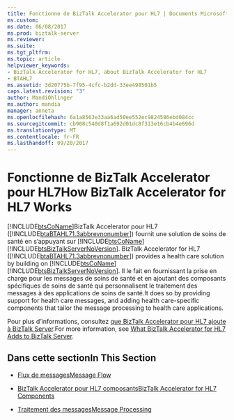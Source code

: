```yaml
---
title: Fonctionne de BizTalk Accelerator pour HL7 | Documents Microsoft
ms.custom: 
ms.date: 06/08/2017
ms.prod: biztalk-server
ms.reviewer: 
ms.suite: 
ms.tgt_pltfrm: 
ms.topic: article
helpviewer_keywords:
- BizTalk Accelerator for HL7, about BizTalk Accelerator for HL7
- BTAHL7
ms.assetid: 3d20775b-7f95-4cfc-b2dd-33ee498501b5
caps.latest.revision: "3"
author: MandiOhlinger
ms.author: mandia
manager: anneta
ms.openlocfilehash: 6a1a8563e33aa6ad50ee552ec9824586ebd084cc
ms.sourcegitcommit: cb908c540d8f1a692d01dc8f313e16cb4b4e696d
ms.translationtype: MT
ms.contentlocale: fr-FR
ms.lasthandoff: 09/20/2017
---
```

# <a name="how-biztalk-accelerator-for-hl7-works"></a><span data-ttu-id="3d734-102">Fonctionne de BizTalk Accelerator pour HL7</span><span class="sxs-lookup"><span data-stu-id="3d734-102">How BizTalk Accelerator for HL7 Works</span></span>
[!INCLUDE[btsCoName](../../includes/btsconame-md.md)]<span data-ttu-id="3d734-103">BizTalk Accelerator pour HL7 ([!INCLUDE[btaBTAHL71.3abbrevnonumber](../../includes/btabtahl71-3abbrevnonumber-md.md)]) fournit une solution de soins de santé en s’appuyant sur [!INCLUDE[btsCoName](../../includes/btsconame-md.md)] [!INCLUDE[btsBizTalkServerNoVersion](../../includes/btsbiztalkservernoversion-md.md)].</span><span class="sxs-lookup"><span data-stu-id="3d734-103"> BizTalk Accelerator for HL7 ([!INCLUDE[btaBTAHL71.3abbrevnonumber](../../includes/btabtahl71-3abbrevnonumber-md.md)]) provides a health care solution by building on [!INCLUDE[btsCoName](../../includes/btsconame-md.md)][!INCLUDE[btsBizTalkServerNoVersion](../../includes/btsbiztalkservernoversion-md.md)].</span></span> <span data-ttu-id="3d734-104">Il le fait en fournissant la prise en charge pour les messages de soins de santé et en ajoutant des composants spécifiques de soins de santé qui personnalisent le traitement des messages à des applications de soins de santé.</span><span class="sxs-lookup"><span data-stu-id="3d734-104">It does so by providing support for health care messages, and adding health care-specific components that tailor the message processing to health care applications.</span></span>  
  
 <span data-ttu-id="3d734-105">Pour plus d’informations, consultez [que BizTalk Accelerator pour HL7 ajoute à BizTalk Server](../../adapters-and-accelerators/accelerator-hl7/what-biztalk-accelerator-for-hl7-adds-to-biztalk-server.md).</span><span class="sxs-lookup"><span data-stu-id="3d734-105">For more information, see [What BizTalk Accelerator for HL7 Adds to BizTalk Server](../../adapters-and-accelerators/accelerator-hl7/what-biztalk-accelerator-for-hl7-adds-to-biztalk-server.md).</span></span>  
  
## <a name="in-this-section"></a><span data-ttu-id="3d734-106">Dans cette section</span><span class="sxs-lookup"><span data-stu-id="3d734-106">In This Section</span></span>  
  
-   [<span data-ttu-id="3d734-107">Flux de messages</span><span class="sxs-lookup"><span data-stu-id="3d734-107">Message Flow</span></span>](../../adapters-and-accelerators/accelerator-hl7/message-flow.md)  
  
-   [<span data-ttu-id="3d734-108">BizTalk Accelerator pour HL7 composants</span><span class="sxs-lookup"><span data-stu-id="3d734-108">BizTalk Accelerator for HL7 Components</span></span>](../../adapters-and-accelerators/accelerator-hl7/biztalk-accelerator-for-hl7-components.md)  
  
-   [<span data-ttu-id="3d734-109">Traitement des messages</span><span class="sxs-lookup"><span data-stu-id="3d734-109">Message Processing</span></span>](../../adapters-and-accelerators/accelerator-hl7/message-processing.md)
